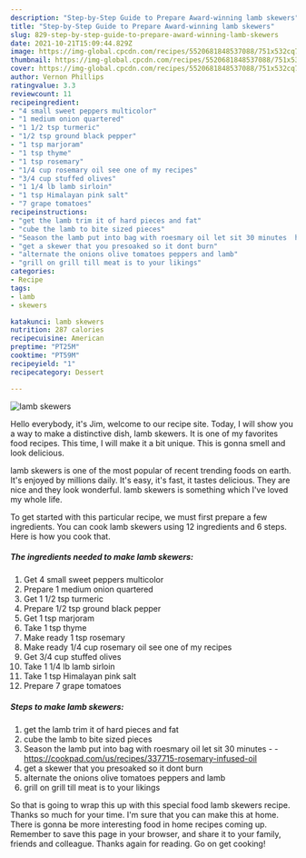 ```yaml
---
description: "Step-by-Step Guide to Prepare Award-winning lamb skewers"
title: "Step-by-Step Guide to Prepare Award-winning lamb skewers"
slug: 829-step-by-step-guide-to-prepare-award-winning-lamb-skewers
date: 2021-10-21T15:09:44.829Z
image: https://img-global.cpcdn.com/recipes/5520681848537088/751x532cq70/lamb-skewers-recipe-main-photo.jpg
thumbnail: https://img-global.cpcdn.com/recipes/5520681848537088/751x532cq70/lamb-skewers-recipe-main-photo.jpg
cover: https://img-global.cpcdn.com/recipes/5520681848537088/751x532cq70/lamb-skewers-recipe-main-photo.jpg
author: Vernon Phillips
ratingvalue: 3.3
reviewcount: 11
recipeingredient:
- "4 small sweet peppers multicolor"
- "1 medium onion quartered"
- "1 1/2 tsp turmeric"
- "1/2 tsp ground black pepper"
- "1 tsp marjoram"
- "1 tsp thyme"
- "1 tsp rosemary"
- "1/4 cup rosemary oil see one of my recipes"
- "3/4 cup stuffed olives"
- "1 1/4 lb lamb sirloin"
- "1 tsp Himalayan pink salt"
- "7 grape tomatoes"
recipeinstructions:
- "get the lamb trim it of hard pieces and fat"
- "cube the lamb to bite sized pieces"
- "Season the lamb put into bag with roesmary oil let sit 30 minutes  https://cookpad.com/us/recipes/337715-rosemary-infused-oil"
- "get a skewer that you presoaked so it dont burn"
- "alternate the onions olive tomatoes peppers and lamb"
- "grill on grill till meat is to your likings"
categories:
- Recipe
tags:
- lamb
- skewers

katakunci: lamb skewers 
nutrition: 287 calories
recipecuisine: American
preptime: "PT25M"
cooktime: "PT59M"
recipeyield: "1"
recipecategory: Dessert

---
```



![lamb skewers](https://img-global.cpcdn.com/recipes/5520681848537088/751x532cq70/lamb-skewers-recipe-main-photo.jpg)

Hello everybody, it's Jim, welcome to our recipe site. Today, I will show you a way to make a distinctive dish, lamb skewers. It is one of my favorites food recipes. This time, I will make it a bit unique. This is gonna smell and look delicious.

lamb skewers is one of the most popular of recent trending foods on earth. It's enjoyed by millions daily. It's easy, it's fast, it tastes delicious. They are nice and they look wonderful. lamb skewers is something which I've loved my whole life.




To get started with this particular recipe, we must first prepare a few ingredients. You can cook lamb skewers using 12 ingredients and 6 steps. Here is how you cook that.

<!--inarticleads1-->

##### The ingredients needed to make lamb skewers:

1. Get 4 small sweet peppers multicolor
1. Prepare 1 medium onion quartered
1. Get 1 1/2 tsp turmeric
1. Prepare 1/2 tsp ground black pepper
1. Get 1 tsp marjoram
1. Take 1 tsp thyme
1. Make ready 1 tsp rosemary
1. Make ready 1/4 cup rosemary oil see one of my recipes
1. Get 3/4 cup stuffed olives
1. Take 1 1/4 lb lamb sirloin
1. Take 1 tsp Himalayan pink salt
1. Prepare 7 grape tomatoes




<!--inarticleads2-->

##### Steps to make lamb skewers:

1. get the lamb trim it of hard pieces and fat
1. cube the lamb to bite sized pieces
1. Season the lamb put into bag with roesmary oil let sit 30 minutes -  - https://cookpad.com/us/recipes/337715-rosemary-infused-oil
1. get a skewer that you presoaked so it dont burn
1. alternate the onions olive tomatoes peppers and lamb
1. grill on grill till meat is to your likings




So that is going to wrap this up with this special food lamb skewers recipe. Thanks so much for your time. I'm sure that you can make this at home. There is gonna be more interesting food in home recipes coming up. Remember to save this page in your browser, and share it to your family, friends and colleague. Thanks again for reading. Go on get cooking!
